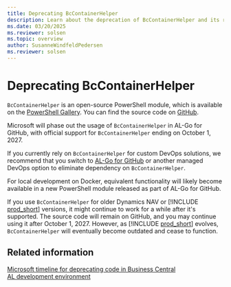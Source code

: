 ```yaml
---
title: Deprecating BcContainerHelper
description: Learn about the deprecation of BcContainerHelper and its replacement.
ms.date: 03/20/2025
ms.reviewer: solsen
ms.topic: overview
author: SusanneWindfeldPedersen
ms.reviewer: solsen
---
```


# Deprecating BcContainerHelper

`BcContainerHelper` is an open-source PowerShell module, which is available on the [PowerShell Gallery](https://powershellgallery.com/packages/BcContainerHelper). You can find the source code on [GitHub](https://github.com/microsoft/navcontainerhelper).

Microsoft will phase out the usage of `BcContainerHelper` in AL-Go for GitHub, with official support for `BcContainerHelper` ending on October 1, 2027.

If you currently rely on `BcContainerHelper` for custom DevOps solutions, we recommend that you switch to [AL-Go for GitHub](https://github.com/microsoft/AL-Go) or another managed DevOps option to eliminate dependency on `BcContainerHelper`.

For local development on Docker, equivalent functionality will likely become available in a new PowerShell module released as part of AL-Go for GitHub.

If you use `BcContainerHelper` for older Dynamics NAV or [!INCLUDE [prod_short](includes/prod_short.md)] versions, it might continue to work for a while after it's supported. The source code will remain on GitHub, and you may continue using it after October 1, 2027. However, as [!INCLUDE [prod_short](includes/prod_short.md)] evolves, `BcContainerHelper` will eventually become outdated and cease to function.

## Related information

[Microsoft timeline for deprecating code in Business Central](devenv-deprecation-timeline.md)  
[AL development environment](devenv-reference-overview.md)